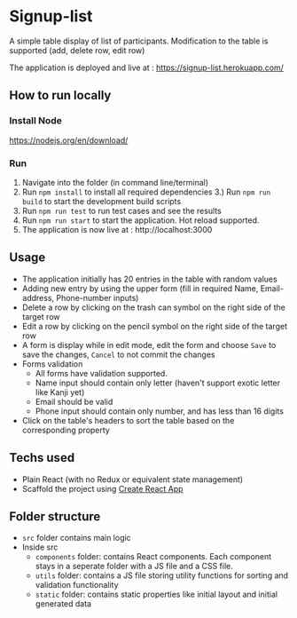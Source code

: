 # Signup-list

A simple table display of list of participants. Modification to the table is supported (add, delete row, edit row)  

The application is deployed and live at : https://signup-list.herokuapp.com/

## How to run locally

### Install Node
https://nodejs.org/en/download/

### Run
1. Navigate into the folder (in command line/terminal)
2. Run `npm install` to install all required dependencies
3.) Run `npm run build` to start the development build scripts
4. Run `npm run test` to run test cases and see the results
5. Run `npm run start` to start the application. Hot reload supported.
6. The application is now live at : http://localhost:3000


## Usage
* The application initially has 20 entries in the table with random values
* Adding new entry by using the upper form (fill in required Name, Email-address, Phone-number inputs)
* Delete a row by clicking on the trash can symbol on the right side of the target row
* Edit a row by clicking on the pencil symbol on the right side of the target row
* A form is display while in edit mode, edit the form and choose `Save` to save the changes, `Cancel` to not commit the changes
* Forms validation
  * All forms have validation supported.
  * Name input should contain only letter (haven't support exotic letter like Kanji yet)
  * Email should be valid
  * Phone input should contain only number, and has less than 16 digits
* Click on the table's headers to sort the table based on the corresponding property

## Techs used

* Plain React (with no Redux or equivalent state management)
* Scaffold the project using [Create React App](https://github.com/facebookincubator/create-react-app)

## Folder structure
* `src` folder contains main logic
* Inside src
  * `components` folder: contains React components. Each component stays in a seperate folder with a JS file and a CSS file.
  * `utils` folder: contains a JS file storing utility functions for sorting and validation functionality
  * `static` folder: contains static properties like initial layout and initial generated data
